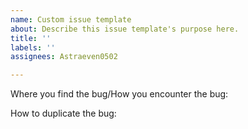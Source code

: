 ```yaml
---
name: Custom issue template
about: Describe this issue template's purpose here.
title: ''
labels: ''
assignees: Astraeven0502

---
```


Where you find the bug/How you encounter the bug:

How to duplicate the bug:
